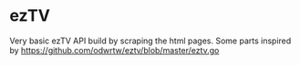 # ezTV
Very basic ezTV API build by scraping the html pages.
Some parts inspired by https://github.com/odwrtw/eztv/blob/master/eztv.go
